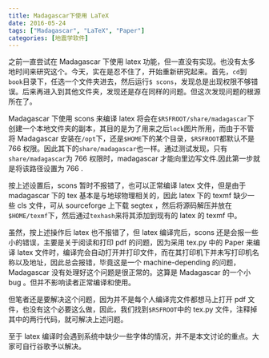 ```yaml
---
title: Madagascar下使用 LaTeX
date: 2016-05-24
tags: ["Madagascar", "LaTeX", "Paper"]
categories: [地震学软件]
---
```


之前一直尝试在 Madagascar 下使用 latex 功能，但一直没有实现。也没有太多地时间来研究这个。今天，实在是忍不住了，开始重新研究起来。首先，`cd`到`book`目录下，任选一个文件夹进去，然后运行`$ scons`，发现总是出现权限不够错误。后来再进入到其他文件夹，发现还是存在同样的问题。但这次发现问题的根源所在了。

Madagascar 下使用 scons 来编译 latex 将会在`$RSFROOT/share/madagascar`下创建一个本地文件夹的副本，其目的是为了用来之后`lock`图片所用，而由于不管将 Madagascar 安装在`/opt`下，还是`$HOME`下的某个目录，`$RSFROOT`都默认不是 766 权限。因此其下的`share/madagascar`也一样。通过测试发现，只有`share/madagascar`为 766 权限时，madagascar 才能向里边写文件.因此第一步就是将该路径设置为 766 .

按上述设置后，scons 暂时不报错了，也可以正常编译 latex 文件，但是由于 madagascar 下的 tex 基本是与地球物理相关的，因此 latex 下的 texmf 缺少一些 cls 文件，可从 sourceforge 上下载 segtex ，然后将源码解压并放在`$HOME/texmf`下，然后通过`texhash`来将其添加到现有的 latex 的 texmf 中。

<!-- more -->

虽然，按上述操作后 latex 也不报错了，但 latex 编译完后，scons 还是会报一些小的错误，主要是关于阅读和打印 pdf 的问题，因为采用 tex.py 中的 Paper 来编译 latex 文件时，编译完会自动打开并打印文件，而在其打印机下并未写打印机名称以及地址，因此总会报错，毕竟这是一个 machine-depending 的问题， Madagascar 没有处理好这个问题是很正常的。这算是 Madagascar 的一个小 bug 。但并不影响读者正常编译和使用。

但笔者还是要解决这个问题，因为并不是每个人编译完文件都想马上打开 pdf 文件，也没有这个必要这么做，因此，我们找到`$RSFROOT`中的 tex.py 文件，注释掉其中的两行代码，就可解决上述问题。

至于 latex 编译时会遇到系统中缺少一些字体的情况，并不是本文讨论的重点。大家可自行谷歌予以解决。
